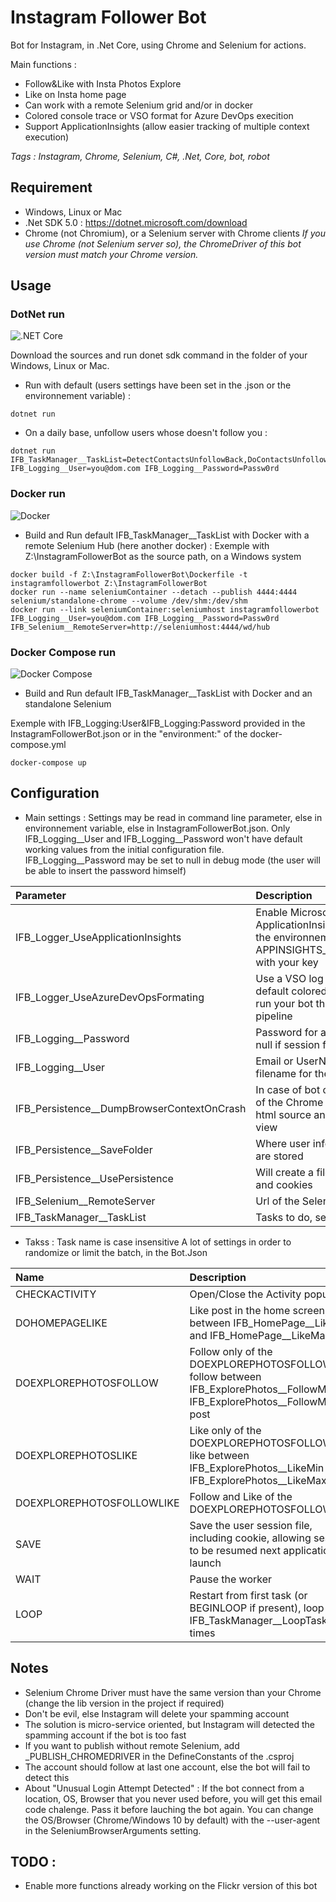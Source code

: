 # Instagram Follower Bot

Bot for Instagram, in .Net Core, using Chrome and Selenium for actions.

Main functions :
- Follow&Like with Insta Photos Explore
- Like on Insta home page
- Can work with a remote Selenium grid and/or in docker
- Colored console trace or VSO format for Azure DevOps execition
- Support ApplicationInsights (allow easier tracking of multiple context execution)

*Tags	: Instagram, Chrome, Selenium, C#, .Net, Core, bot, robot*

## Requirement

- Windows, Linux or Mac
- .Net SDK 5.0 : https://dotnet.microsoft.com/download
- Chrome (not Chromium), or a Selenium server with Chrome clients
*If you use Chrome (not Selenium server so), the ChromeDriver of this bot version must match your Chrome version.*

## Usage

### DotNet run
![.NET Core](https://github.com/smf33/InstagramFollowerBot/workflows/.NET/badge.svg)

Download the sources and run donet sdk command in the folder of your Windows, Linux or Mac.

- Run with default (users settings have been set in the .json or the environnement variable) :
```
dotnet run
```

- On a daily base, unfollow users whose doesn't follow you :
```
dotnet run IFB_TaskManager__TaskList=DetectContactsUnfollowBack,DoContactsUnfollow IFB_Logging__User=you@dom.com IFB_Logging__Password=Passw0rd
```

### Docker run
![Docker](https://github.com/smf33/InstagramFollowerBot/workflows/Docker/badge.svg)

- Build and Run default IFB_TaskManager__TaskList with Docker with a remote Selenium Hub (here another docker) :
Exemple with Z:\InstagramFollowerBot as the source path, on a Windows system
```
docker build -f Z:\InstagramFollowerBot\Dockerfile -t instagramfollowerbot Z:\InstagramFollowerBot
docker run --name seleniumContainer --detach --publish 4444:4444 selenium/standalone-chrome --volume /dev/shm:/dev/shm
docker run --link seleniumContainer:seleniumhost instagramfollowerbot IFB_Logging__User=you@dom.com IFB_Logging__Password=Passw0rd IFB_Selenium__RemoteServer=http://seleniumhost:4444/wd/hub
```

### Docker Compose run
![Docker Compose](https://github.com/smf33/InstagramFollowerBot/workflows/Docker%20Compose/badge.svg)

- Build and Run default IFB_TaskManager__TaskList with Docker and an standalone Selenium

Exemple with IFB_Logging:User&IFB_Logging:Password provided in the InstagramFollowerBot.json or in the "environment:" of the docker-compose.yml
```
docker-compose up
```

## Configuration
- Main settings :
Settings may be read in command line parameter, else in environnement variable, else in InstagramFollowerBot.json.
Only IFB_Logging__User and IFB_Logging__Password won't have default working values from the initial configuration file.
IFB_Logging__Password may be set to null in debug mode (the user will be able to insert the password himself)

| Parameter | Description |
| :-------- | :---------- |
| IFB_Logger_UseApplicationInsights | Enable Microsoft Azure ApplicationInsights, you must define the environnement variable APPINSIGHTS_INSTRUMENTATIONKEY with your key |
| IFB_Logger_UseAzureDevOpsFormating | Use a VSO log format instead of the default colored output, enable it if you run your bot through Azure DevOps pipeline |
| IFB_Logging__Password | Password for auto-login, may be set to null if session file already created |
| IFB_Logging__User | Email or UserName for login and filename for the session file |
| IFB_Persistence__DumpBrowserContextOnCrash | In case of bot crash, generate a dump of the Chrome browser as .html for the html source and .png for the current view |
| IFB_Persistence__SaveFolder | Where user informations (like cookie) are stored |
| IFB_Persistence__UsePersistence | Will create a file for the user session and cookies |
| IFB_Selenium__RemoteServer | Url of the Selenium Hub web service |
| IFB_TaskManager__TaskList | Tasks to do, separatedd by a comma |

- Takss :
Task name is case insensitive
A lot of settings in order to randomize or limit the batch, in the Bot.Json

| Name | Description |
| :--- | :---------- |
| CHECKACTIVITY | Open/Close the Activity popup |
| DOHOMEPAGELIKE | Like post in the home screen, like between IFB_HomePage__LikeMin and IFB_HomePage__LikeMax post |
| DOEXPLOREPHOTOSFOLLOW | Follow only of the DOEXPLOREPHOTOSFOLLOWLIKE, follow between IFB_ExplorePhotos__FollowMin and IFB_ExplorePhotos__FollowMax post |
| DOEXPLOREPHOTOSLIKE | Like only of the DOEXPLOREPHOTOSFOLLOWLIKE, like between IFB_ExplorePhotos__LikeMin and IFB_ExplorePhotos__LikeMax post |
| DOEXPLOREPHOTOSFOLLOWLIKE | Follow and Like of the DOEXPLOREPHOTOSFOLLOWLIKE |
| SAVE | Save the user session file, including cookie, allowing session to be resumed next application launch |
| WAIT | Pause the worker |
| LOOP | Restart from first task (or BEGINLOOP if present), loop for IFB_TaskManager__LoopTaskLimit times |

## Notes
- Selenium Chrome Driver must have the same version than your Chrome (change the lib version in the project if required)
- Don't be evil, else Instagram will delete your spamming account
- The solution is micro-service oriented, but Instagram will detected the spamming account if the bot is too fast
- If you want to publish without remote Selenium, add _PUBLISH_CHROMEDRIVER in the DefineConstants of the .csproj
- The account should follow at last one account, else the bot will fail to detect this
- About "Unusual Login Attempt Detected" : If the bot connect from a location, OS, Browser that you never used before, you will get this email code chalenge. Pass it before lauching the bot again. You can change the OS/Browser (Chrome/Windows 10 by default) with the --user-agent in the SeleniumBrowserArguments setting.
## TODO :
- Enable more functions already working on the Flickr version of this bot